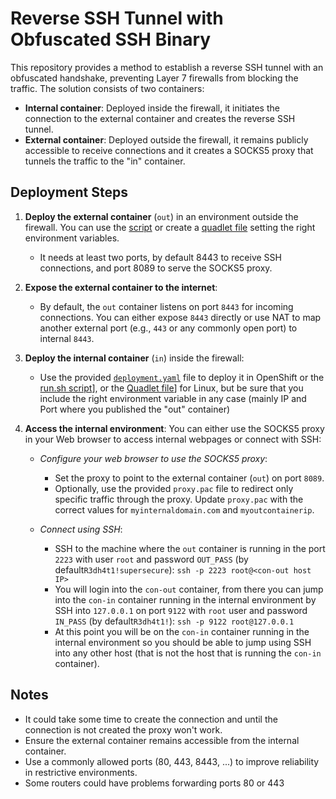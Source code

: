 # Reverse SSH Tunnel with Obfuscated SSH Binary

This repository provides a method to establish a reverse SSH tunnel with an obfuscated handshake, preventing Layer 7 firewalls from blocking the traffic. The solution consists of two containers:
- **Internal container**: Deployed inside the firewall, it initiates the connection to the external container and creates the reverse SSH tunnel.
- **External container**: Deployed outside the firewall, it remains publicly accessible to receive connections and it creates a SOCKS5 proxy that tunnels the traffic to the "in" container.

## Deployment Steps

1. **Deploy the external container** (`out`) in an environment outside the firewall. You can use the [script](out/deploy/run.sh) or create a [quadlet file](out/deploy/reverse-obfuscated-ssh-out.container) setting the right environment variables.
   - It needs at least two ports, by default 8443 to receive SSH connections, and port 8089 to serve the SOCKS5 proxy.
2. **Expose the external container to the internet**:
   - By default, the `out` container listens on port `8443` for incoming connections. You can either expose `8443` directly or use NAT to map another external port (e.g., `443` or any commonly open port) to internal `8443`.
3. **Deploy the internal container** (`in`) inside the firewall:
   - Use the provided [`deployment.yaml`](in/deploy/deployment.yaml) file to deploy it in OpenShift or the [run.sh script](in/deploy/run.sh)], or the [Quadlet file](in/deploy/reverse-obfuscated-ssh-in.container)] for Linux, but be sure that you include the right environment variable in any case (mainly IP and Port where you published the "out" container)
4. **Access the internal environment**: You can either use the SOCKS5 proxy in your Web browser to access internal webpages or connect with SSH:

   * *Configure your web browser to use the SOCKS5 proxy*:
      - Set the proxy to point to the external container (`out`) on port `8089`.
      - Optionally, use the provided `proxy.pac` file to redirect only specific traffic through the proxy. Update `proxy.pac` with the correct values for `myinternaldomain.com` and `myoutcontainerip`.

   * *Connect using SSH*:
      - SSH to the machine where the `out` container is running in the port `2223` with user `root` and password `OUT_PASS` (by default`R3dh4t1!supersecure`):
            `ssh -p 2223 root@<con-out host IP>`
      - You will login into the `con-out` container, from there you can jump into the `con-in` container running in the internal environment by SSH into `127.0.0.1` on port `9122` with `root` user and password `IN_PASS` (by default`R3dh4t1!`):
            `ssh -p 9122 root@127.0.0.1`
      - At this point you will be on the `con-in` container running in the internal environment so you should be able to jump using SSH into any other host (that is not the host that is running the `con-in` container).

## Notes
- It could take some time to create the connection and until the connection is not created the proxy won't work.
- Ensure the external container remains accessible from the internal container.
- Use a commonly allowed ports (80, 443, 8443, ...) to improve reliability in restrictive environments. 
- Some routers could have problems forwarding ports 80 or 443


